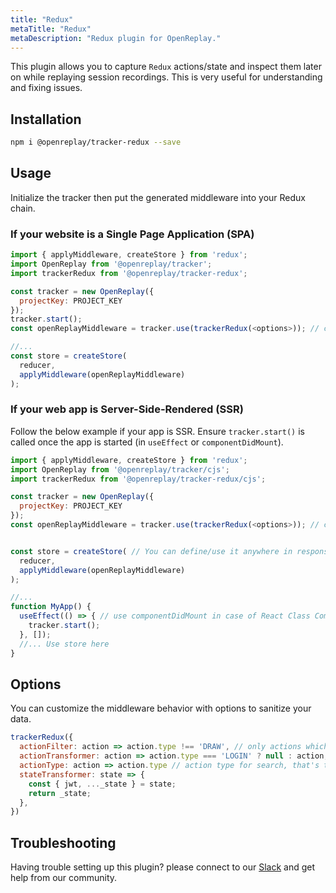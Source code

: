 ```yaml
---
title: "Redux"
metaTitle: "Redux"
metaDescription: "Redux plugin for OpenReplay."
---
```


This plugin allows you to capture `Redux` actions/state and inspect them later on while replaying session recordings. This is very useful for understanding and fixing issues.

## Installation

```bash
npm i @openreplay/tracker-redux --save
```

## Usage

Initialize the tracker then put the generated middleware into your Redux chain.

### If your website is a Single Page Application (SPA)

```js
import { applyMiddleware, createStore } from 'redux';
import OpenReplay from '@openreplay/tracker';
import trackerRedux from '@openreplay/tracker-redux';

const tracker = new OpenReplay({
  projectKey: PROJECT_KEY
});
tracker.start();
const openReplayMiddleware = tracker.use(trackerRedux(<options>)); // check list of available options below

//...
const store = createStore(
  reducer,
  applyMiddleware(openReplayMiddleware) 
);
```

### If your web app is Server-Side-Rendered (SSR)

Follow the below example if your app is SSR. Ensure `tracker.start()` is called once the app is started (in `useEffect` or `componentDidMount`).

```js
import { applyMiddleware, createStore } from 'redux';
import OpenReplay from '@openreplay/tracker/cjs';
import trackerRedux from '@openreplay/tracker-redux/cjs';

const tracker = new OpenReplay({
  projectKey: PROJECT_KEY
});
const openReplayMiddleware = tracker.use(trackerRedux(<options>)); // check list of available options below


const store = createStore( // You can define/use it anywhere in response handlers
  reducer,
  applyMiddleware(openReplayMiddleware)
);

//...
function MyApp() {
  useEffect(() => { // use componentDidMount in case of React Class Component
    tracker.start();
  }, []);
  //... Use store here
}

```

## Options

You can customize the middleware behavior with options to sanitize your data.

```js
trackerRedux({
  actionFilter: action => action.type !== 'DRAW', // only actions which pass this test will be recorded
  actionTransformer: action => action.type === 'LOGIN' ? null : action,
  actionType: action => action.type // action type for search, that's the default one
  stateTransformer: state => {
    const { jwt, ..._state } = state;
    return _state;
  },
})
```

## Troubleshooting

Having trouble setting up this plugin? please connect to our [Slack](https://slack.openreplay.com) and get help from our community.